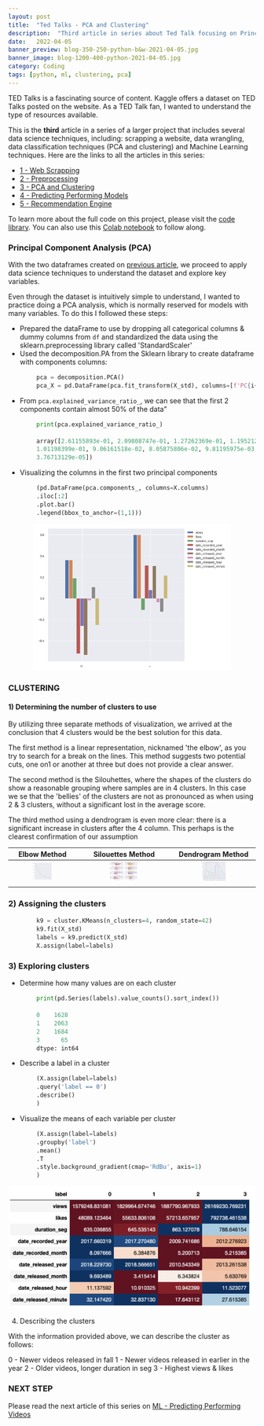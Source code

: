 ```yaml
---
layout: post
title:  "Ted Talks - PCA and Clustering"
description:  "Third article in series about Ted Talk focusing on Principal Component Analysis and clustering."
date:   2022-04-05
banner_preview: blog-350-250-python-b&w-2021-04-05.jpg
banner_image: blog-1200-400-python-2021-04-05.jpg
category: Coding
tags: [python, ml, clustering, pca]
---
```


TED Talks is a fascinating source of content. Kaggle offers a dataset on TED Talks posted on the website. As a TED Talk fan, I wanted to understand the type of resources available.

This is the **third** article in a series of a larger project that includes several data science techniques, including: scrapping a website, data wrangling, data classification techniques (PCA and clustering) and Machine Learning techniques. Here are the links to all the articles in this series: 

* [1 - Web Scrapping](https://aaas24.github.io/coding/2022/04/05/Ted-Talks-1-web-scraping.html)
* [2 - Preprocessing](https://aaas24.github.io/coding/2022/04/05/Ted-Talks-2-Preprocessing.html)
* [3 - PCA and Clustering](https://aaas24.github.io/coding/2022/04/05/Ted-Talks-3-PCA-and-Clustering.html)
* [4 - Predicting Performing Models](https://aaas24.github.io/coding/2022/04/05/Ted-Talks-4-ML-Predicting-Performing-Videos.html)
* [5 - Recommendation Engine](https://aaas24.github.io/coding/2022/04/05/Ted-Talks-5-ML-Recommendation-Engine.html)



To learn more about the full code on this project, please visit the [code library](https://github.com/aaas24/code_library/tree/main/ted_talks). You can also use this [Colab notebook](https://colab.research.google.com/drive/1hUwgmZU4HxKneeYMSu3fqX_Qs7ppFBUU?usp=sharing) to follow along. 



<!--more-->


### Principal Component Analysis (PCA)

With the two dataframes created on [previous article](https://aaas24.github.io/coding/2022/04/05/2022-04-05-Ted-Talks-2-Preprocessing.html), we proceed to apply data science techniques to understand the dataset and explore key variables.


Even through the dataset is intuitively simple to understand, I wanted to practice doing a PCA analysis, which is normally reserved for models with many variables. To do this I followed these steps: 

- Prepared the dataFrame to use by dropping all categorical columns & dummy columns from `df` and standardized the data using the sklearn.preprocessing library called 'StandardScaler'
- Used the decomposition.PA from the Sklearn library to create dataframe with components columns: 


``` python
        pca = decomposition.PCA()
        pca_X = pd.DataFrame(pca.fit_transform(X_std), columns=[f'PC{i+1}' for i in range(len(X.columns))]) 
```


- From `pca.explained_variance_ratio_`, we can see that the first 2 components contain almost 50% of the data"



``` python
        print(pca.explained_variance_ratio_)

        array([2.61155893e-01, 2.09808747e-01, 1.27262369e-01, 1.19521228e-01,
        1.01198399e-01, 9.06161518e-02, 8.05875806e-02, 9.81195975e-03,
        3.76713129e-05])
```


- Visualizing the columns in the first two principal components



``` python
        (pd.DataFrame(pca.components_, columns=X.columns)
        .iloc[:2]
        .plot.bar()
        .legend(bbox_to_anchor=(1,1)))
```


<p align="center">
  <img src="https://github.com/aaas24/code_library/raw/main/ted_talks/images/ted_talks_pca_1.png" alt="PC1 & PC2" width="80%">
</p>

### CLUSTERING 

#### 1) Determining the number of clusters to use

By utilizing three separate methods of visualization, we arrived at the conclusion that 4 clusters would be the best solution for this data. 

The first method is a linear representation, nicknamed 'the elbow', as you try to search for a break on the lines. This method suggests two potential cuts, one on1 or another at three but does not provide a clear answer. 

The second method is the Silouhettes, where the shapes of the clusters do show a reasonable grouping where samples are in 4 clusters. In this case we se that the 'bellies' of the clusters are not as pronounced as when using 2 & 3 clusters, without a significant lost in the average score. 

The third method using a dendrogram is even more clear: there is a significant increase in clusters after the 4 column. This perhaps is the clearest confirmation of our assumption 



|Elbow Method|Silouettes Method|Dendrogram Method|
|:---------:|:------:|:-----:|
|<img src="https://github.com/aaas24/code_library/raw/main/ted_talks/images/ted_talks_clustering_1.png" alt="PC1 & PC2" width="33%"> | <img src="https://github.com/aaas24/code_library/raw/main/ted_talks/images/ted_talks_clustering_2.png" alt="PC1 & PC2" width="33%"> |<img src="https://github.com/aaas24/code_library/raw/main/ted_talks/images/ted_talks_clustering_3.png" alt="PC1 & PC2" width="33%">|
|||


### 2) Assigning the clusters


``` python
        k9 = cluster.KMeans(n_clusters=4, random_state=42)
        k9.fit(X_std)
        labels = k9.predict(X_std)
        X.assign(label=labels)
```


### 3) Exploring clusters

- Determine how many values are on each cluster



``` python
        print(pd.Series(labels).value_counts().sort_index())

        0    1628
        1    2063
        2    1684
        3      65
        dtype: int64
```


- Describe a label in a cluster



``` python
        (X.assign(label=labels)
        .query('label == 0')
        .describe()
        )
```


- Visualize the means of each variable per cluster


``` python
        (X.assign(label=labels)
        .groupby('label')
        .mean()
        .T
        .style.background_gradient(cmap='RdBu', axis=1)
        )  
```



<p align="center">
  <img src="https://github.com/aaas24/code_library/raw/main/ted_talks/images/ted_talks_clustering_4.png" alt="Data Exploration" width="600">
</p>


4) Describing the clusters

With the information provided above, we can describe the cluster as follows:

0 - Newer videos released in fall 
1 - Newer videos released in earlier in the year 
2 - Older videos, longer duration in seg 
3 - Highest views & likes

### NEXT STEP

Please read the next article of this series on [ML - Predicting Performing Videos](https://aaas24.github.io/coding/2022/04/05/Ted-Talks-4-ML-Predicting-Performing-Videos.html)
